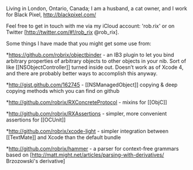 Living in London, Ontario, Canada; I am a husband, a cat owner, and I work for Black Pixel, http://blackpixel.com/

Feel free to get in touch with me via my iCloud account: 'rob.rix' or on Twitter [http://twitter.com/#!/rob_rix @rob_rix].

Some things I have made that you might get some use from:


*https://github.com/robrix/objectbinder  - an IB3 plugin to let you bind arbitrary properties of arbitrary objects to other objects in your nib. Sort of like [[NSObjectController]] turned inside out. Doesn’t work as of Xcode 4, and there are probably better ways to accomplish this anyway.

*http://gist.github.com/162745 - [[NSManagedObject]] copying & deep copying methods which you can find on github

*http://github.com/robrix/RXConcreteProtocol - mixins for [[ObjC]]

*http://github.com/robrix/RXAssertions - simpler, more convenient assertions for [[OCUnit]]

*http://github.com/robrix/xcode-light - simpler integration between [[TextMate]] and Xcode than the default bundle

*http://github.com/robrix/hammer - a parser for context-free grammars based on [http://matt.might.net/articles/parsing-with-derivatives/ Brzozowski's derivative]